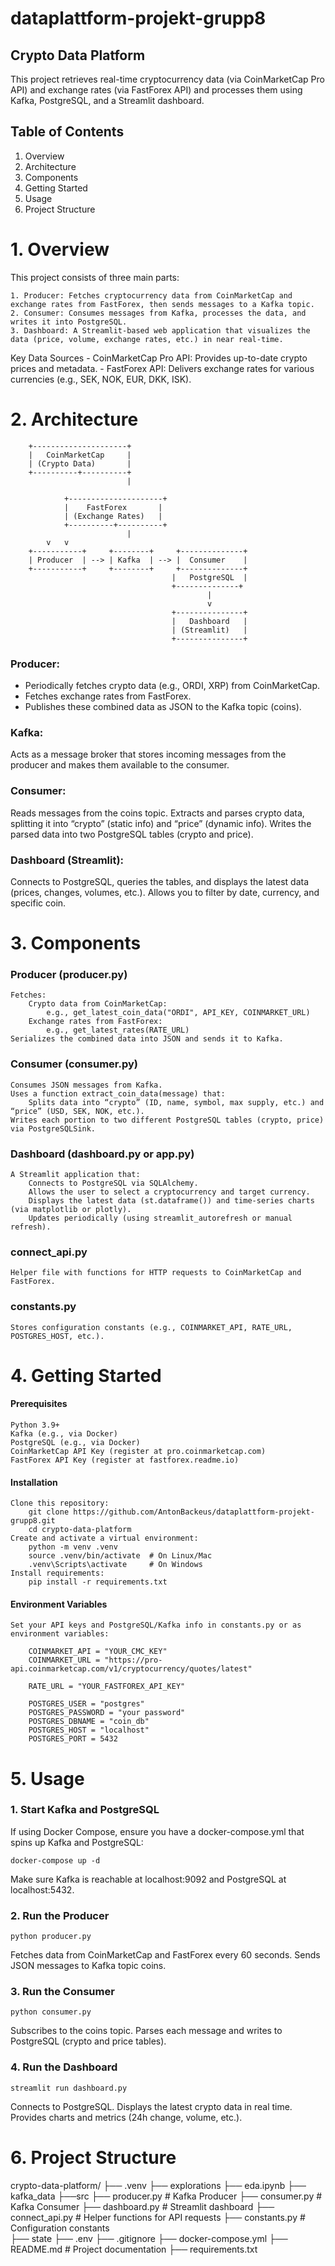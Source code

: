 # dataplattform-projekt-grupp8
 
## Crypto Data Platform
This project retrieves real-time cryptocurrency data (via CoinMarketCap Pro API) and exchange rates (via FastForex API) and processes them using Kafka, PostgreSQL, and a Streamlit dashboard.
 
## Table of Contents
1. Overview
2. Architecture
3. Components
4. Getting Started
5. Usage
6. Project Structure
 
# 1. Overview
This project consists of three main parts:
 
    1. Producer: Fetches cryptocurrency data from CoinMarketCap and exchange rates from FastForex, then sends messages to a Kafka topic.
    2. Consumer: Consumes messages from Kafka, processes the data, and writes it into PostgreSQL.
    3. Dashboard: A Streamlit-based web application that visualizes the data (price, volume, exchange rates, etc.) in near real-time.
Key Data Sources
    - CoinMarketCap Pro API: Provides up-to-date crypto prices and metadata.
    - FastForex API: Delivers exchange rates for various currencies (e.g., SEK, NOK, EUR, DKK, ISK).
 
 
# 2. Architecture
 
 
 
        +---------------------+
        |   CoinMarketCap     |
        | (Crypto Data)       |
        +----------+----------+
                              |
                             
                +---------------------+
                |    FastForex       |
                | (Exchange Rates)   |
                +----------+----------+
                              |
            v   v
        +-----------+     +--------+     +--------------+
        | Producer  | --> | Kafka  | --> |  Consumer    |
        +-----------+     +--------+     +--------------+
                                        |   PostgreSQL  |
                                        +--------------+
                                                |
                                                v
                                        +---------------+
                                        |   Dashboard   |
                                        | (Streamlit)   |
                                        +---------------+
 
### Producer:
- Periodically fetches crypto data (e.g., ORDI, XRP) from CoinMarketCap.
- Fetches exchange rates from FastForex.
- Publishes these combined data as JSON to the Kafka topic (coins).
 
### Kafka:
Acts as a message broker that stores incoming messages from the producer and makes them available to the consumer.
 
### Consumer:
Reads messages from the coins topic.
Extracts and parses crypto data, splitting it into “crypto” (static info) and “price” (dynamic info).
Writes the parsed data into two PostgreSQL tables (crypto and price).
 
### Dashboard (Streamlit):
Connects to PostgreSQL, queries the tables, and displays the latest data (prices, changes, volumes, etc.).
Allows you to filter by date, currency, and specific coin.
 
 
# 3. Components
### Producer (producer.py)
    Fetches:
        Crypto data from CoinMarketCap:
            e.g., get_latest_coin_data("ORDI", API_KEY, COINMARKET_URL)
        Exchange rates from FastForex:
            e.g., get_latest_rates(RATE_URL)
    Serializes the combined data into JSON and sends it to Kafka.
 
### Consumer (consumer.py)
    Consumes JSON messages from Kafka.
    Uses a function extract_coin_data(message) that:
        Splits data into “crypto” (ID, name, symbol, max supply, etc.) and “price” (USD, SEK, NOK, etc.).
    Writes each portion to two different PostgreSQL tables (crypto, price) via PostgreSQLSink.
 
### Dashboard (dashboard.py or app.py)
    A Streamlit application that:
        Connects to PostgreSQL via SQLAlchemy.
        Allows the user to select a cryptocurrency and target currency.
        Displays the latest data (st.dataframe()) and time-series charts (via matplotlib or plotly).
        Updates periodically (using streamlit_autorefresh or manual refresh).
 
### connect_api.py
    Helper file with functions for HTTP requests to CoinMarketCap and FastForex.
 
### constants.py
    Stores configuration constants (e.g., COINMARKET_API, RATE_URL, POSTGRES_HOST, etc.).
 
 
# 4. Getting Started
 
#### Prerequisites
    Python 3.9+
    Kafka (e.g., via Docker)
    PostgreSQL (e.g., via Docker)
    CoinMarketCap API Key (register at pro.coinmarketcap.com)
    FastForex API Key (register at fastforex.readme.io)
 
#### Installation
    Clone this repository:
        git clone https://github.com/AntonBackeus/dataplattform-projekt-grupp8.git
        cd crypto-data-platform
    Create and activate a virtual environment:
        python -m venv .venv
        source .venv/bin/activate  # On Linux/Mac
        .venv\Scripts\activate     # On Windows
    Install requirements:
        pip install -r requirements.txt
 
#### Environment Variables
    Set your API keys and PostgreSQL/Kafka info in constants.py or as environment variables:
 
        COINMARKET_API = "YOUR_CMC_KEY"
        COINMARKET_URL = "https://pro-api.coinmarketcap.com/v1/cryptocurrency/quotes/latest"
 
        RATE_URL = "YOUR_FASTFOREX_API_KEY"
 
        POSTGRES_USER = "postgres"
        POSTGRES_PASSWORD = "your password"
        POSTGRES_DBNAME = "coin_db"
        POSTGRES_HOST = "localhost"
        POSTGRES_PORT = 5432
 
 
# 5. Usage
### 1. Start Kafka and PostgreSQL
If using Docker Compose, ensure you have a docker-compose.yml that spins up Kafka and PostgreSQL:
 
    docker-compose up -d
 
Make sure Kafka is reachable at localhost:9092 and PostgreSQL at localhost:5432.
 
### 2. Run the Producer
 
    python producer.py
 
Fetches data from CoinMarketCap and FastForex every 60 seconds.
Sends JSON messages to Kafka topic coins.
 
### 3. Run the Consumer
 
    python consumer.py
 
Subscribes to the coins topic.
Parses each message and writes to PostgreSQL (crypto and price tables).
 
### 4. Run the Dashboard
 
    streamlit run dashboard.py
 
Connects to PostgreSQL.
Displays the latest crypto data in real time.
Provides charts and metrics (24h change, volume, etc.).
 
 
# 6. Project Structure
 
crypto-data-platform/
├── .venv
├── explorations
   ├── eda.ipynb
├── kafka_data
├──src
    ├── producer.py        # Kafka Producer
    ├── consumer.py        # Kafka Consumer
    ├── dashboard.py       # Streamlit dashboard
    ├── connect_api.py     # Helper functions for API requests
    ├── constants.py       # Configuration constants      
├── state
├── .env
├── .gitignore
├── docker-compose.yml
├── README.md              # Project documentation
├── requirements.txt